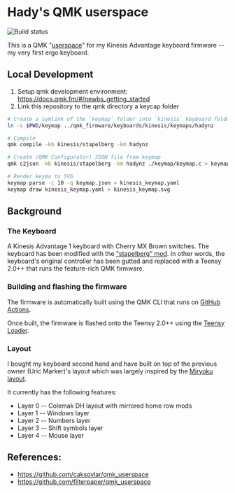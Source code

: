 # Hady's QMK userspace

![Build status](https://github.com/hadynz/qmk_userspace/actions/workflows/build.yml/badge.svg)

This is a QMK "[userspace][1]" for my Kinesis Advantage keyboard firmware -- my 
very first ergo keyboard.

## Local Development

1. Setup qmk development environment: https://docs.qmk.fm/#/newbs_getting_started
2. Link this repository to the qmk directory a keycap folder

```bash
# Create a symlink of the `keymap` folder into `kinesis` keyboard folder inside qmk directory
ln -s $PWD/keymap ../qmk_firmware/keyboards/kinesis/keymaps/hadynz

# Compile
qmk compile -kb kinesis/stapelberg -km hadynz

# Create (QMK Configurator) JSON file from keymap
qmk c2json -kb kinesis/stapelberg -km hadynz ./keymap/keymap.c > keymap.json

# Render keyma to SVG
keymap parse -c 10 -q keymap.json > kinesis_keymap.yaml
keymap draw kinesis_keymap.yaml > kinesis_keymap.svg
```

## Background

### The Keyboard

A Kinesis Advantage 1 keyboard with Cherry MX Brown switches. The keyboard has been 
modified with the ["stapelberg" mod][3]. In other words, the keyboard's original controller 
has been gutted and replaced with a Teensy 2.0++ that runs the feature-rich QMK firmware.

### Building and flashing the firmware

The firmware is automatically built using the QMK CLI that runs on [GitHub Actions][4].

Once built, the firmware is flashed onto the Teensy 2.0++ using the [Teensy Loader][2].

### Layout

I bought my keyboard second hand and have built on top of the previous owner (Uric Marker)'s
layout which was largely inspired by the [Miryoku layout][5].

It currently has the following features:

* Layer 0 -- Colemak DH layout with mirrored home row mods
* Layer 1 -- Windows layer
* Layer 2 -- Numbers layer
* Layer 3 -- Shift symbols layer
* Layer 4 -- Mouse layer

## References:

* https://github.com/caksoylar/qmk_userspace
* https://github.com/filterpaper/qmk_userspace

[1]: https://docs.qmk.fm/#/feature_userspace
[2]: https://www.pjrc.com/teensy/loader.html
[3]: https://michael.stapelberg.ch/posts/2020-07-09-kint-kinesis-keyboard-controller
[4]: https://docs.qmk.fm/#/newbs_building_firmware_workflow?id=add-a-github-action-workflow
[5]: https://github.com/manna-harbour/miryoku

